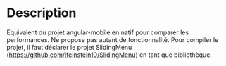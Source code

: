 Description
===========

Equivalent du projet angular-mobile en natif pour comparer les performances. Ne propose pas autant de fonctionnalité. Pour compiler le projet, il faut déclarer le projet SlidingMenu (https://github.com/jfeinstein10/SlidingMenu) en tant que bibliothèque.